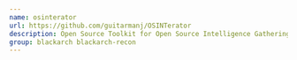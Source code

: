```yaml
---
name: osinterator
url: https://github.com/guitarmanj/OSINTerator
description: Open Source Toolkit for Open Source Intelligence Gathering.
group: blackarch blackarch-recon
---
```

